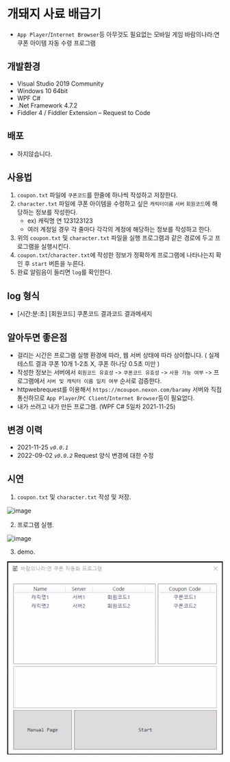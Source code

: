 # 개돼지 사료 배급기
- `App Player`/`Internet Browser`등 아무것도 필요없는 모바일 게임 바람의나라:연 쿠폰 아이템 자동 수령 프로그램

## 개발환경
- Visual Studio 2019 Community
- Windows 10 64bit
- WPF C#
- .Net Framework 4.7.2
- Fiddler 4 / Fiddler Extension – Request to Code

## 배포
- 하지않습니다.


## 사용법
1. `coupon.txt` 파일에 `쿠폰코드`를 한줄에 하나씩 작성하고 저장한다.
2. `character.txt` 파일에 쿠폰 아이템을 수령하고 싶은 `캐릭터이름` `서버` `회원코드`에 해당하는 정보를 작성한다.
    - ex) 캐릭명 연 123123123
    - 여러 계정일 경우 각 줄마다 각각의 계정에 해당하는 정보를 작성하고 한다. 
3. 위의 `coupon.txt` 및 `character.txt` 파일을 실행 프로그램과 같은 경로에 두고 프로그램을 실행시킨다.
4. `coupon.txt`/`character.txt`에 작성한 정보가 정확하게 프로그램에 나타나는지 확인 후 `start` 버튼을 누른다.
5.  완료 알림음이 들리면 `log`를 확인한다.

## log 형식
- [시간:분:초] [회원코드] 쿠폰코드 결과코드 결과메세지

## 알아두면 좋은점
- 걸리는 시간은 프로그램 실행 환경에 따라, 웹 서버 상태에 따라 상이합니다. ( 실제 테스트 결과 쿠폰 10개 1-2초 X, 쿠폰 하나당 0.5초 미만 ) 
- 작성한 정보는 서버에서 `회원코드 유효성` -> `쿠폰코드 유효성` -> `사용 가능 여부` -> 프로그램에서 `서버 및 캐릭터 이름 일치 여부` 순서로 검증한다.
- httpwebrequest를 이용해서 `https://mcoupon.nexon.com/baramy` 서버와 직접 통신하므로 `App Player`/`PC Client`/`Internet Browser`등이 필요없다.
- 내가 쓰려고 내가 만든 프로그램. (WPF C# 5일차 2021-11-25)

## 변경 이력
- 2021-11-25 *``v0.0.1``*
- 2022-09-02 *``v0.0.2``* Request 양식 변경에 대한 수정
## 시연
1. `coupon.txt` 및 `character.txt` 작성 및 저장.

![image](https://user-images.githubusercontent.com/94805997/142789452-1e288def-1fe3-4abb-8241-db6b201364ae.png)

2. 프로그램 실행.

![image](https://user-images.githubusercontent.com/94805997/143262873-60b53c45-2dc6-49b0-9727-1d74f1a73c0e.png)

3. demo.

![image](https://github.com/tester58126/BaramYeonCoupon/blob/main/image/3.gif)
